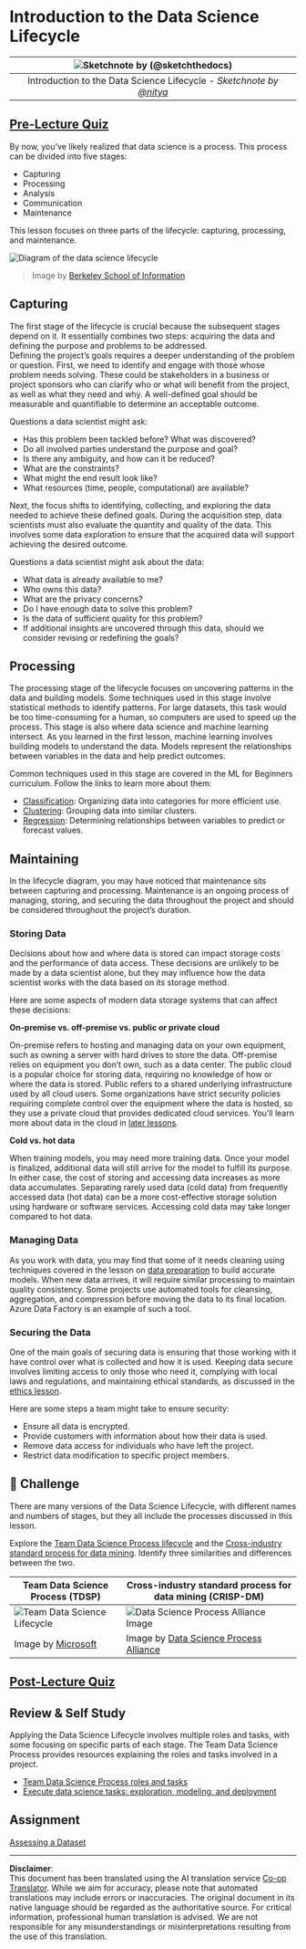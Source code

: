 <!--
CO_OP_TRANSLATOR_METADATA:
{
  "original_hash": "c368f8f2506fe56bca0f7be05c4eb71d",
  "translation_date": "2025-08-31T11:00:47+00:00",
  "source_file": "4-Data-Science-Lifecycle/14-Introduction/README.md",
  "language_code": "en"
}
-->
# Introduction to the Data Science Lifecycle

|![ Sketchnote by [(@sketchthedocs)](https://sketchthedocs.dev) ](../../sketchnotes/14-DataScience-Lifecycle.png)|
|:---:|
| Introduction to the Data Science Lifecycle - _Sketchnote by [@nitya](https://twitter.com/nitya)_ |

## [Pre-Lecture Quiz](https://red-water-0103e7a0f.azurestaticapps.net/quiz/26)

By now, you’ve likely realized that data science is a process. This process can be divided into five stages:

- Capturing
- Processing
- Analysis
- Communication
- Maintenance

This lesson focuses on three parts of the lifecycle: capturing, processing, and maintenance.

![Diagram of the data science lifecycle](../../../../4-Data-Science-Lifecycle/14-Introduction/images/data-science-lifecycle.jpg)
> Image by [Berkeley School of Information](https://ischoolonline.berkeley.edu/data-science/what-is-data-science/)

## Capturing

The first stage of the lifecycle is crucial because the subsequent stages depend on it. It essentially combines two steps: acquiring the data and defining the purpose and problems to be addressed.  
Defining the project’s goals requires a deeper understanding of the problem or question. First, we need to identify and engage with those whose problem needs solving. These could be stakeholders in a business or project sponsors who can clarify who or what will benefit from the project, as well as what they need and why. A well-defined goal should be measurable and quantifiable to determine an acceptable outcome.

Questions a data scientist might ask:
- Has this problem been tackled before? What was discovered?
- Do all involved parties understand the purpose and goal?
- Is there any ambiguity, and how can it be reduced?
- What are the constraints?
- What might the end result look like?
- What resources (time, people, computational) are available?

Next, the focus shifts to identifying, collecting, and exploring the data needed to achieve these defined goals. During the acquisition step, data scientists must also evaluate the quantity and quality of the data. This involves some data exploration to ensure that the acquired data will support achieving the desired outcome.

Questions a data scientist might ask about the data:
- What data is already available to me?
- Who owns this data?
- What are the privacy concerns?
- Do I have enough data to solve this problem?
- Is the data of sufficient quality for this problem?
- If additional insights are uncovered through this data, should we consider revising or redefining the goals?

## Processing

The processing stage of the lifecycle focuses on uncovering patterns in the data and building models. Some techniques used in this stage involve statistical methods to identify patterns. For large datasets, this task would be too time-consuming for a human, so computers are used to speed up the process. This stage is also where data science and machine learning intersect. As you learned in the first lesson, machine learning involves building models to understand the data. Models represent the relationships between variables in the data and help predict outcomes.

Common techniques used in this stage are covered in the ML for Beginners curriculum. Follow the links to learn more about them:

- [Classification](https://github.com/microsoft/ML-For-Beginners/tree/main/4-Classification): Organizing data into categories for more efficient use.
- [Clustering](https://github.com/microsoft/ML-For-Beginners/tree/main/5-Clustering): Grouping data into similar clusters.
- [Regression](https://github.com/microsoft/ML-For-Beginners/tree/main/2-Regression): Determining relationships between variables to predict or forecast values.

## Maintaining

In the lifecycle diagram, you may have noticed that maintenance sits between capturing and processing. Maintenance is an ongoing process of managing, storing, and securing the data throughout the project and should be considered throughout the project’s duration.

### Storing Data

Decisions about how and where data is stored can impact storage costs and the performance of data access. These decisions are unlikely to be made by a data scientist alone, but they may influence how the data scientist works with the data based on its storage method.

Here are some aspects of modern data storage systems that can affect these decisions:

**On-premise vs. off-premise vs. public or private cloud**

On-premise refers to hosting and managing data on your own equipment, such as owning a server with hard drives to store the data. Off-premise relies on equipment you don’t own, such as a data center. The public cloud is a popular choice for storing data, requiring no knowledge of how or where the data is stored. Public refers to a shared underlying infrastructure used by all cloud users. Some organizations have strict security policies requiring complete control over the equipment where the data is hosted, so they use a private cloud that provides dedicated cloud services. You’ll learn more about data in the cloud in [later lessons](https://github.com/microsoft/Data-Science-For-Beginners/tree/main/5-Data-Science-In-Cloud).

**Cold vs. hot data**

When training models, you may need more training data. Once your model is finalized, additional data will still arrive for the model to fulfill its purpose. In either case, the cost of storing and accessing data increases as more data accumulates. Separating rarely used data (cold data) from frequently accessed data (hot data) can be a more cost-effective storage solution using hardware or software services. Accessing cold data may take longer compared to hot data.

### Managing Data

As you work with data, you may find that some of it needs cleaning using techniques covered in the lesson on [data preparation](https://github.com/microsoft/Data-Science-For-Beginners/tree/main/2-Working-With-Data/08-data-preparation) to build accurate models. When new data arrives, it will require similar processing to maintain quality consistency. Some projects use automated tools for cleansing, aggregation, and compression before moving the data to its final location. Azure Data Factory is an example of such a tool.

### Securing the Data

One of the main goals of securing data is ensuring that those working with it have control over what is collected and how it is used. Keeping data secure involves limiting access to only those who need it, complying with local laws and regulations, and maintaining ethical standards, as discussed in the [ethics lesson](https://github.com/microsoft/Data-Science-For-Beginners/tree/main/1-Introduction/02-ethics).

Here are some steps a team might take to ensure security:
- Ensure all data is encrypted.
- Provide customers with information about how their data is used.
- Remove data access for individuals who have left the project.
- Restrict data modification to specific project members.

## 🚀 Challenge

There are many versions of the Data Science Lifecycle, with different names and numbers of stages, but they all include the processes discussed in this lesson.

Explore the [Team Data Science Process lifecycle](https://docs.microsoft.com/en-us/azure/architecture/data-science-process/lifecycle) and the [Cross-industry standard process for data mining](https://www.datascience-pm.com/crisp-dm-2/). Identify three similarities and differences between the two.

|Team Data Science Process (TDSP)|Cross-industry standard process for data mining (CRISP-DM)|
|--|--|
|![Team Data Science Lifecycle](../../../../4-Data-Science-Lifecycle/14-Introduction/images/tdsp-lifecycle2.png) | ![Data Science Process Alliance Image](../../../../4-Data-Science-Lifecycle/14-Introduction/images/CRISP-DM.png) |
| Image by [Microsoft](https://docs.microsoft.comazure/architecture/data-science-process/lifecycle) | Image by [Data Science Process Alliance](https://www.datascience-pm.com/crisp-dm-2/) |

## [Post-Lecture Quiz](https://red-water-0103e7a0f.azurestaticapps.net/quiz/27)

## Review & Self Study

Applying the Data Science Lifecycle involves multiple roles and tasks, with some focusing on specific parts of each stage. The Team Data Science Process provides resources explaining the roles and tasks involved in a project.

* [Team Data Science Process roles and tasks](https://docs.microsoft.com/en-us/azure/architecture/data-science-process/roles-tasks)
* [Execute data science tasks: exploration, modeling, and deployment](https://docs.microsoft.com/en-us/azure/architecture/data-science-process/execute-data-science-tasks)

## Assignment

[Assessing a Dataset](assignment.md)

---

**Disclaimer**:  
This document has been translated using the AI translation service [Co-op Translator](https://github.com/Azure/co-op-translator). While we aim for accuracy, please note that automated translations may include errors or inaccuracies. The original document in its native language should be regarded as the authoritative source. For critical information, professional human translation is advised. We are not responsible for any misunderstandings or misinterpretations resulting from the use of this translation.